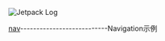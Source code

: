 ![Jetpack Log](https://developer.android.google.cn/images/jetpack/jetpack-hero.svg)

[nav](/nav)---------------------------Navigation示例
